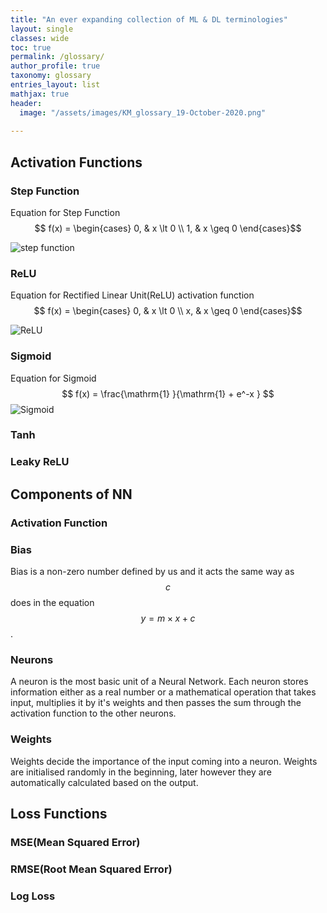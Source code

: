 ```yaml
---
title: "An ever expanding collection of ML & DL terminologies"
layout: single
classes: wide
toc: true
permalink: /glossary/
author_profile: true
taxonomy: glossary
entries_layout: list
mathjax: true
header:
  image: "/assets/images/KM_glossary_19-October-2020.png"
  
---
```


## Activation Functions

### Step Function

Equation for Step Function
$$  f(x) =
\begin{cases}
0,  & x \lt 0 \\
1, & x \geq 0 
\end{cases}$$

<img src="{{ site.url }}{{ site.baseurl }}/assets/images/step_function.png" alt="step function">


### ReLU

Equation for Rectified Linear Unit(ReLU) activation function
$$  f(x) =
\begin{cases}
0,  & x \lt 0 \\
x, & x \geq 0 
\end{cases}$$

<img src="{{ site.url }}{{ site.baseurl }}/assets/images/ReLU.png" alt="ReLU">


### Sigmoid

Equation for Sigmoid
$$ f(x) =  \frac{\mathrm{1} }{\mathrm{1} + e^-x }  $$ 
<img src="{{ site.url }}{{ site.baseurl }}/assets/images/sigmoid.png" alt="Sigmoid">

### Tanh

### Leaky ReLU


## Components of NN

### Activation Function

### Bias

Bias is a non-zero number defined by us and it acts the same way as $$c$$ does in the equation $$y = m\times x + c$$.

### Neurons

A neuron is the most basic unit of a Neural Network. Each neuron stores information either as a real number or a mathematical operation that takes input, multiplies it by it's weights and then passes the sum through the activation function to the other neurons.


### Weights

Weights decide the importance of the input coming into a neuron. Weights are initialised randomly in the beginning, later however they are automatically calculated based on the output.

## Loss Functions

### MSE(Mean Squared Error)

### RMSE(Root Mean Squared Error)

### Log Loss